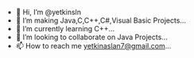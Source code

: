 - 👋 Hi, I’m @yetkinsln
- 👀 I’m making Java,C,C++,C#,Visual Basic Projects...
- 🌱 I’m currently learning C++...
- 💞️ I’m looking to collaborate on Java Projects...
- 📫 How to reach me yetkinaslan7@gmail.com...

<!---
yetkinsln/yetkinsln is a ✨ special ✨ repository because its `README.md` (this file) appears on your GitHub profile.
You can click the Preview link to take a look at your changes.
--->
